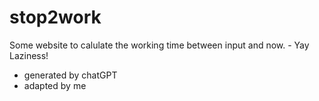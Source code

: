# stop2work
Some website to calulate the working time between input and now. - Yay Laziness!

* generated by chatGPT  
* adapted by me